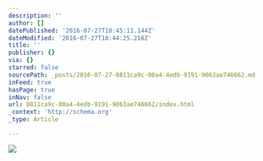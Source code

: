 ```yaml
---
description: ''
author: []
datePublished: '2016-07-27T18:45:11.144Z'
dateModified: '2016-07-27T18:44:25.216Z'
title: ''
publisher: {}
via: {}
starred: false
sourcePath: _posts/2016-07-27-0811ca9c-00a4-4edb-9191-9063ae746662.md
inFeed: true
hasPage: true
inNav: false
url: 0811ca9c-00a4-4edb-9191-9063ae746662/index.html
_context: 'http://schema.org'
_type: Article

---
```

![](https://the-grid-user-content.s3-us-west-2.amazonaws.com/461c4f9c-381d-4cb3-8b78-3b7b714792d2.jpg)